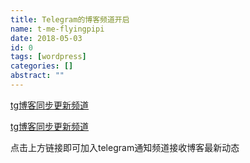 ```yaml
---
title: Telegram的博客频道开启
name: t-me-flyingpipi
date: 2018-05-03
id: 0
tags: [wordpress]
categories: []
abstract: ""
---
```



[tg](https://t.me/flyingpipi)[博客同步更新频道](https://t.me/flyingpipi) 
<!--more-->


[tg](https://t.me/flyingpipi)[博客同步更新频道](https://t.me/flyingpipi) <!--more-->

点击上方链接即可加入telegram通知频道接收博客最新动态